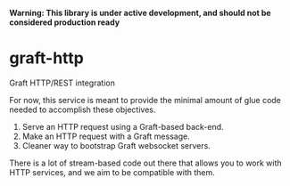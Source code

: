 __Warning: This library is under active development, and should not be considered production ready__

graft-http
==========

Graft HTTP/REST integration

For now, this service is meant to provide the minimal amount of glue code needed to accomplish these objectives.

1. Serve an HTTP request using a Graft-based back-end.
2. Make an HTTP request with a Graft message.
3. Cleaner way to bootstrap Graft websocket servers.

There is a lot of stream-based code out there that allows you to work with
HTTP services, and we aim to be compatible with them.
